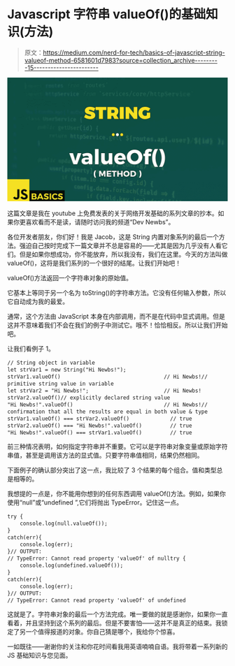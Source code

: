 # Javascript 字符串 valueOf()的基础知识(方法)

> 原文：<https://medium.com/nerd-for-tech/basics-of-javascript-string-valueof-method-6581601d7983?source=collection_archive---------15----------------------->

![](img/50c1c142727ccbb9109864d164e23f38.png)

这篇文章是我在 youtube 上免费发表的关于网络开发基础的系列文章的抄本。如果你更喜欢看而不是读，请随时访问我的频道“Dev Newbs”。

各位开发者朋友，你们好！我是 Jacob，这是 String 内置对象系列的最后一个方法。强迫自己按时完成下一篇文章并不总是容易的——尤其是因为几乎没有人看它们。但是如果你想成功，你不能放弃，所以我没有，我们在这里。今天的方法叫做 valueOf()，这将是我们系列的一个很好的结尾。让我们开始吧！

valueOf()方法返回一个字符串对象的原始值。

它基本上等同于另一个名为 toString()的字符串方法。它没有任何输入参数，所以它自动成为我的最爱。

通常，这个方法由 JavaScript 本身在内部调用，而不是在代码中显式调用。但是这并不意味着我们不会在我们的例子中测试它。哦不！恰恰相反。所以让我们开始吧。

让我们看例子 1。

```
// String object in variable
let strVar1 = new String("Hi Newbs!");
strVar1.valueOf()                                 // Hi Newbs!// primitive string value in variable
let strVar2 = "Hi Newbs!";                        // Hi Newbs!
strVar2.valueOf()// explicitly declared string value
"Hi Newbs!".valueOf()                             // Hi Newbs!// confirmation that all the results are equal in both value & type
strVar1.valueOf() === strVar2.valueOf()             // true
strVar2.valueOf() === "Hi Newbs!".valueOf()         // true
"Hi Newbs!".valueOf() === strVar1.valueOf()         // true
```

前三种情况表明，如何指定字符串并不重要。它可以是字符串对象变量或原始字符串值，甚至是调用该方法的显式值。只要字符串值相同，结果仍然相同。

下面例子的确认部分突出了这一点，我比较了 3 个结果的每个组合。值和类型总是相等的。

我想提的一点是，你不能用你想到的任何东西调用 valueOf()方法。例如，如果你使用“null”或“undefined ”,它们将抛出 TypeError。记住这一点。

```
try {
    console.log(null.valueOf());
}
catch(err){
    console.log(err);
}// OUTPUT:
// TypeError: Cannot read property 'valueOf' of nulltry {
    console.log(undefined.valueOf());
}
catch(err){
    console.log(err);
}// OUTPUT:
// TypeError: Cannot read property 'valueOf' of undefined
```

这就是了。字符串对象的最后一个方法完成。唯一要做的就是感谢你，如果你一直看着，并且坚持到这个系列的最后。但是不要害怕——这并不是真正的结束。我锁定了另一个值得报道的对象。你自己猜是哪个，我给你个惊喜。

一如既往——谢谢你的关注和你花时间看我用英语喃喃自语。我将带着一系列新的 JS 基础知识与您见面。